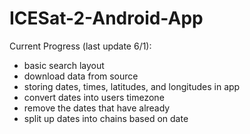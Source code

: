 # ICESat-2-Android-App

Current Progress (last update 6/1):
   * basic search layout
   * download data from source
   * storing dates, times, latitudes, and longitudes in app
   * convert dates into users timezone
   * remove the dates that have already
   * split up dates into chains based on date
   
